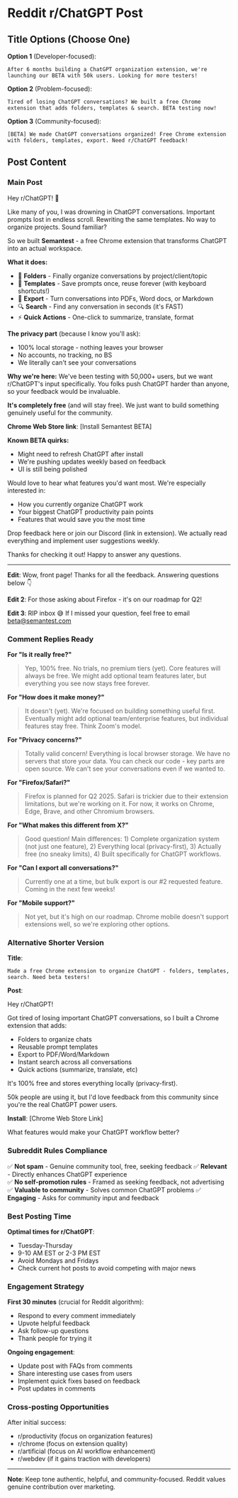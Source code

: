 # Reddit r/ChatGPT Post

## Title Options (Choose One)

**Option 1** (Developer-focused):
```
After 6 months building a ChatGPT organization extension, we're launching our BETA with 50k users. Looking for more testers!
```

**Option 2** (Problem-focused):
```
Tired of losing ChatGPT conversations? We built a free Chrome extension that adds folders, templates & search. BETA testing now!
```

**Option 3** (Community-focused):
```
[BETA] We made ChatGPT conversations organized! Free Chrome extension with folders, templates, export. Need r/ChatGPT feedback!
```

## Post Content

### Main Post

Hey r/ChatGPT! 👋

Like many of you, I was drowning in ChatGPT conversations. Important prompts lost in endless scroll. Rewriting the same templates. No way to organize projects. Sound familiar?

So we built **Semantest** - a free Chrome extension that transforms ChatGPT into an actual workspace.

**What it does:**
- 📁 **Folders** - Finally organize conversations by project/client/topic
- 📝 **Templates** - Save prompts once, reuse forever (with keyboard shortcuts!)
- 💾 **Export** - Turn conversations into PDFs, Word docs, or Markdown
- 🔍 **Search** - Find any conversation in seconds (it's FAST)
- ⚡ **Quick Actions** - One-click to summarize, translate, format

**The privacy part** (because I know you'll ask):
- 100% local storage - nothing leaves your browser
- No accounts, no tracking, no BS
- We literally can't see your conversations

**Why we're here:**
We've been testing with 50,000+ users, but we want r/ChatGPT's input specifically. You folks push ChatGPT harder than anyone, so your feedback would be invaluable.

**It's completely free** (and will stay free). We just want to build something genuinely useful for the community.

**Chrome Web Store link**: [Install Semantest BETA]

**Known BETA quirks:**
- Might need to refresh ChatGPT after install
- We're pushing updates weekly based on feedback
- UI is still being polished

Would love to hear what features you'd want most. We're especially interested in:
- How you currently organize ChatGPT work
- Your biggest ChatGPT productivity pain points  
- Features that would save you the most time

Drop feedback here or join our Discord (link in extension). We actually read everything and implement user suggestions weekly.

Thanks for checking it out! Happy to answer any questions.

---

**Edit**: Wow, front page! Thanks for all the feedback. Answering questions below 👇

**Edit 2**: For those asking about Firefox - it's on our roadmap for Q2!

**Edit 3**: RIP inbox 😅 If I missed your question, feel free to email beta@semantest.com

### Comment Replies Ready

**For "Is it really free?"**
> Yep, 100% free. No trials, no premium tiers (yet). Core features will always be free. We might add optional team features later, but everything you see now stays free forever.

**For "How does it make money?"**
> It doesn't (yet). We're focused on building something useful first. Eventually might add optional team/enterprise features, but individual features stay free. Think Zoom's model.

**For "Privacy concerns?"**
> Totally valid concern! Everything is local browser storage. We have no servers that store your data. You can check our code - key parts are open source. We can't see your conversations even if we wanted to.

**For "Firefox/Safari?"**
> Firefox is planned for Q2 2025. Safari is trickier due to their extension limitations, but we're working on it. For now, it works on Chrome, Edge, Brave, and other Chromium browsers.

**For "What makes this different from X?"**
> Good question! Main differences: 1) Complete organization system (not just one feature), 2) Everything local (privacy-first), 3) Actually free (no sneaky limits), 4) Built specifically for ChatGPT workflows.

**For "Can I export all conversations?"**
> Currently one at a time, but bulk export is our #2 requested feature. Coming in the next few weeks!

**For "Mobile support?"**
> Not yet, but it's high on our roadmap. Chrome mobile doesn't support extensions well, so we're exploring other options.

### Alternative Shorter Version

**Title**: 
```
Made a free Chrome extension to organize ChatGPT - folders, templates, search. Need beta testers!
```

**Post**:

Hey r/ChatGPT!

Got tired of losing important ChatGPT conversations, so I built a Chrome extension that adds:
- Folders to organize chats
- Reusable prompt templates  
- Export to PDF/Word/Markdown
- Instant search across all conversations
- Quick actions (summarize, translate, etc)

It's 100% free and stores everything locally (privacy-first).

50k people are using it, but I'd love feedback from this community since you're the real ChatGPT power users.

**Install**: [Chrome Web Store Link]

What features would make your ChatGPT workflow better?

### Subreddit Rules Compliance

✅ **Not spam** - Genuine community tool, free, seeking feedback
✅ **Relevant** - Directly enhances ChatGPT experience  
✅ **No self-promotion rules** - Framed as seeking feedback, not advertising
✅ **Valuable to community** - Solves common ChatGPT problems
✅ **Engaging** - Asks for community input and feedback

### Best Posting Time

**Optimal times for r/ChatGPT**:
- Tuesday-Thursday
- 9-10 AM EST or 2-3 PM EST
- Avoid Mondays and Fridays
- Check current hot posts to avoid competing with major news

### Engagement Strategy

**First 30 minutes** (crucial for Reddit algorithm):
- Respond to every comment immediately
- Upvote helpful feedback
- Ask follow-up questions
- Thank people for trying it

**Ongoing engagement**:
- Update post with FAQs from comments
- Share interesting use cases from users
- Implement quick fixes based on feedback
- Post updates in comments

### Cross-posting Opportunities

After initial success:
- r/productivity (focus on organization features)
- r/chrome (focus on extension quality)
- r/artificial (focus on AI workflow enhancement)
- r/webdev (if it gains traction with developers)

---

**Note**: Keep tone authentic, helpful, and community-focused. Reddit values genuine contribution over marketing.